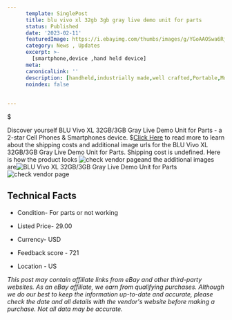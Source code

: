 ```yaml
---
      template: SinglePost
      title: blu vivo xl 32gb 3gb gray live demo unit for parts
      status: Published
      date: '2023-02-11'
      featuredImage: https://i.ebayimg.com/thumbs/images/g/YGoAAOSwa6RjxfHX/s-l225.jpg
      category: News , Updates
      excerpt: >-
        [smartphone,device ,hand held device]
      meta:
      canonicalLink: ''
      description: [handheld,industrially made,well crafted,Portable,Mobile,Compact,Convenient,Lightweight,Maneuverable,Man-portable,Miniature,Carriable,Hand-held,Light,Holdable,Transportable,Mobile device,Pocket-sized,On-the-go,Wireless,Cordless,Compact size,Convenient size, smartphone,device ,hand held device]
      noindex: false
      
        
---
```

$

Discover yourself BLU Vivo XL 32GB/3GB Gray Live Demo Unit for Parts - a 2-star Cell Phones & Smartphones device.
$[Click Here](https://www.ebay.com/itm/275675469313?hash=item402f89d601%3Ag%3AYGoAAOSwa6RjxfHX&mkevt=1&mkcid=1&mkrid=711-53200-19255-0&campid=%253CePNCampaignId%253E&customid=%253CreferenceId%253E&toolid=10049) to read more to learn about the shipping costs and additional image urls for the BLU Vivo XL 32GB/3GB Gray Live Demo Unit for Parts. Shipping cost is undefined. Here is how the product looks ![check vendor page](https://i.ebayimg.com/thumbs/images/g/YGoAAOSwa6RjxfHX/s-l225.jpg)and the additional images are![BLU Vivo XL 32GB/3GB Gray Live Demo Unit for Parts](https://i.ebayimg.com/images/g/YGoAAOSwa6RjxfHX/s-l1600.jpg)![check vendor page](https://origin-galleryplus.ebayimg.com/ws/web/275675469313_2_0_1/225x225.jpg,https://origin-galleryplus.ebayimg.com/ws/web/275675469313_3_0_1/225x225.jpg,https://origin-galleryplus.ebayimg.com/ws/web/275675469313_4_0_1/225x225.jpg,https://origin-galleryplus.ebayimg.com/ws/web/275675469313_5_0_1/225x225.jpg,https://origin-galleryplus.ebayimg.com/ws/web/275675469313_6_0_1/225x225.jpg,https://origin-galleryplus.ebayimg.com/ws/web/275675469313_7_0_1/225x225.jpg,https://origin-galleryplus.ebayimg.com/ws/web/275675469313_8_0_1/225x225.jpg,https://origin-galleryplus.ebayimg.com/ws/web/275675469313_9_0_1/225x225.jpg,https://origin-galleryplus.ebayimg.com/ws/web/275675469313_10_0_1/225x225.jpg,https://origin-galleryplus.ebayimg.com/ws/web/275675469313_11_0_1/225x225.jpg,https://origin-galleryplus.ebayimg.com/ws/web/275675469313_12_0_1/225x225.jpg,https://origin-galleryplus.ebayimg.com/ws/web/275675469313_13_0_1/225x225.jpg,https://origin-galleryplus.ebayimg.com/ws/web/275675469313_14_0_1/225x225.jpg,https://origin-galleryplus.ebayimg.com/ws/web/275675469313_15_0_1/225x225.jpg,https://origin-galleryplus.ebayimg.com/ws/web/275675469313_16_0_1/225x225.jpg,https://origin-galleryplus.ebayimg.com/ws/web/275675469313_17_0_1/225x225.jpg,https://origin-galleryplus.ebayimg.com/ws/web/275675469313_18_0_1/225x225.jpg,https://origin-galleryplus.ebayimg.com/ws/web/275675469313_19_0_1/225x225.jpg,https://origin-galleryplus.ebayimg.com/ws/web/275675469313_20_0_1/225x225.jpg)



 ## Technical Facts 



     
      

 - Condition- For parts or not working 


      

 - Listed Price- 29.00 


      

 - Currency- USD 


      

 - Feedback score - 721 


      

 - Location - US 


      
      

 *_This post may contain affiliate links from eBay and other third-party websites. As an eBay affiliate, we earn from qualifying purchases. Although we do our best to keep the information up-to-date and accurate, please check the date and all details with the vendor's website before making a purchase. Not all data may be accurate._*






